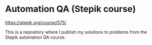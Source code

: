 # Automation QA (Stepik course)
https://stepik.org/course/575/

This is a repository where I publish my solutions to problems from the Stepik automation QA course.
